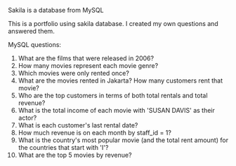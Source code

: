 Sakila is a database from MySQL

This is a portfolio using sakila database. I created my own questions and answered them.

MySQL questions:
1. What are the films that were released in 2006?
2. How many movies represent each movie genre?
3. Which movies were only rented once?
4. What are the movies rented in Jakarta? How many customers rent that movie?
5. Who are the top customers in terms of both total rentals and total revenue?
6. What is the total income of each movie with 'SUSAN DAVIS' as their actor?
7. What is each customer's last rental date?
8. How much revenue is on each month by staff_id = 1?
9. What is the country's most popular movie (and the total rent amount) for the countries that start with 'I'?
10. What are the top 5 movies by revenue?

